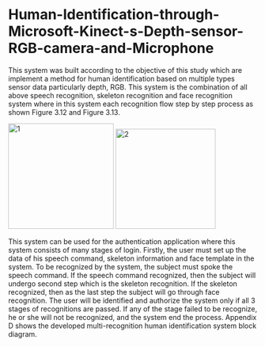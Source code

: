 # Human-Identification-through-Microsoft-Kinect-s-Depth-sensor-RGB-camera-and-Microphone

This system was built according to the objective of this study which are implement a method for human identification based on multiple types sensor data particularly depth, RGB. This system is the combination of all above speech recognition, skeleton recognition and face recognition system where in this system each recognition flow step by step process as shown Figure 3.12 and Figure 3.13. 

<img width="213" alt="1" src="https://user-images.githubusercontent.com/41656537/81129087-cbb7fe00-8f75-11ea-99e8-ee8216df84cf.PNG">


<img width="202" alt="2" src="https://user-images.githubusercontent.com/41656537/81129090-cce92b00-8f75-11ea-98b7-a2e718756ae5.PNG">


This system can be used for the authentication application where this system consists of many stages of login. Firstly, the user must set up the data of his speech command, skeleton information and face template in the system. To be recognized by the system, the subject must spoke the speech command. If the speech command recognized, then the subject will undergo second step which is the skeleton recognition. If the skeleton recognized, then as the last step the subject will go through face recognition. The user will be identified and authorize the system only if all 3 stages of recognitions are passed. If any of the stage failed to be recognize, he or she will not be recognized, and the system end the process. Appendix D shows the developed multi-recognition human identification system block diagram.
